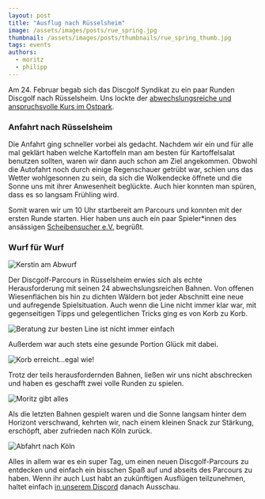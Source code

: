 ```yaml
---
layout: post
title: "Ausflug nach Rüsselsheim"
image: /assets/images/posts/rue_spring.jpg
thumbnail: /assets/images/posts/thumbnails/rue_spring_thumb.jpg
tags: events
authors:
  - moritz
  - philipp
---
```


Am 24. Februar begab sich das Discgolf Syndikat zu ein paar Runden Discgolf nach Rüsselsheim. Uns lockte der [abwechslungsreiche und anspruchsvolle Kurs im Ostpark](https://udisc.com/courses/ruesselsheim-ostpark-wYvu).

### Anfahrt nach Rüsselsheim

Die Anfahrt ging schneller vorbei als gedacht.
Nachdem wir ein und für alle mal geklärt haben welche Kartoffeln man am besten für Kartoffelsalat benutzen sollten, waren wir dann auch schon am Ziel angekommen.
Obwohl die Autofahrt noch durch einige Regenschauer getrübt war, schien uns das Wetter wohlgesonnen zu sein, da sich die Wolkendecke öffnete und die Sonne uns mit ihrer Anwesenheit beglückte.
Auch hier konnten man spüren, dass es so langsam Frühling wird.

Somit waren wir um 10 Uhr startbereit am Parcours und konnten mit der ersten Runde starten.
Hier haben uns auch ein paar Spieler*innen des ansässigen [Scheibensucher e.V.](http://www.scheibensucher.de/wp/) begrüßt.

### Wurf für Wurf

![Kerstin am Abwurf](/assets/images/posts/rue_wurf.jpeg)

Der Discgolf-Parcours in Rüsselsheim erwies sich als echte Herausforderung mit seinen 24 abwechslungsreichen Bahnen. Von offenen Wiesenflächen bis hin zu dichten Wäldern bot jeder Abschnitt eine neue und aufregende Spielsituation.
Auch wenn die Line nicht immer klar war, mit gegenseitigen Tipps und gelegentlichen Tricks ging es von Korb zu Korb.

![Beratung zur besten Line ist nicht immer einfach](/assets/images/posts/rue_hands_up.jpeg)


Außerdem war auch stets eine gesunde Portion Glück mit dabei.

![Korb erreicht...egal wie!](/assets/images/posts/rue_close.jpg)

Trotz der teils herausfordernden Bahnen, ließen wir uns nicht abschrecken und haben es geschafft zwei volle Runden zu spielen.

![Moritz gibt alles](/assets/images/posts/rue_full_spin.jpeg)

Als die letzten Bahnen gespielt waren und die Sonne langsam hinter dem Horizont verschwand, kehrten wir, nach einem kleinen Snack zur Stärkung, erschöpft, aber zufrieden nach Köln zurück.

![Abfahrt nach Köln](/assets/images/posts/rue_abfahrt.jpeg)

Alles in allem war es ein super Tag, um einen neuen Discgolf-Parcours zu entdecken und einfach ein bisschen Spaß auf und abseits des Parcours zu haben. Wenn ihr auch Lust habt an zukünftigen Ausflügen teilzunehmen, haltet einfach [in unserem Discord](https://discord.com/invite/bus8ZcaNFT) danach Ausschau.

